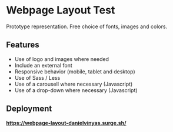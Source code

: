 # Webpage Layout Test

Prototype representation. Free choice of fonts, images and colors.

## Features

* Use of logo and images where needed
* Include an external font
* Responsive behavior (mobile, tablet and desktop)
* Use of Sass / Less
* Use of a carousell where necessary (Javascript)
* Use of a drop-down where necessary (Javascript)

## Deployment

**https://webpage-layout-danielvinyas.surge.sh/**
